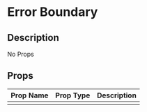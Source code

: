 # Error Boundary

## Description

No Props

## Props

| Prop Name | Prop Type | Description |
| :-------- | :-------: | :---------- |
|       |  |  |
